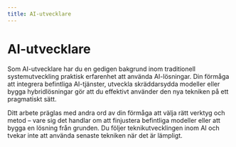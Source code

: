 ```yaml
---
title: AI-utvecklare
---
```


AI-utvecklare
===================

Som AI-utvecklare har du en gedigen bakgrund inom traditionell systemutveckling praktisk erfarenhet att använda AI-lösningar. Din förmåga att integrera befintliga AI-tjänster, utveckla skräddarsydda modeller eller bygga hybridlösningar gör att du effektivt använder den nya tekniken på ett pragmatiskt sätt. 

Ditt arbete präglas med andra ord av din förmåga att välja rätt verktyg och metod – vare sig det handlar om att finjustera befintliga modeller eller att bygga en lösning från grunden. Du följer teknikutvecklingen inom AI och tvekar inte att använda senaste tekniken när det är lämpligt. 

